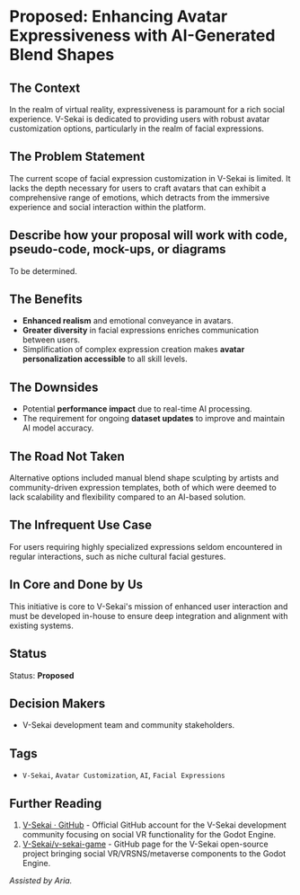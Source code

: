 # Proposed: Enhancing Avatar Expressiveness with AI-Generated Blend Shapes

## The Context

In the realm of virtual reality, expressiveness is paramount for a rich social experience. V-Sekai is dedicated to providing users with robust avatar customization options, particularly in the realm of facial expressions.

## The Problem Statement

The current scope of facial expression customization in V-Sekai is limited. It lacks the depth necessary for users to craft avatars that can exhibit a comprehensive range of emotions, which detracts from the immersive experience and social interaction within the platform.

## Describe how your proposal will work with code, pseudo-code, mock-ups, or diagrams

To be determined.

## The Benefits

- **Enhanced realism** and emotional conveyance in avatars.
- **Greater diversity** in facial expressions enriches communication between users.
- Simplification of complex expression creation makes **avatar personalization accessible** to all skill levels.

## The Downsides

- Potential **performance impact** due to real-time AI processing.
- The requirement for ongoing **dataset updates** to improve and maintain AI model accuracy.

## The Road Not Taken

Alternative options included manual blend shape sculpting by artists and community-driven expression templates, both of which were deemed to lack scalability and flexibility compared to an AI-based solution.

## The Infrequent Use Case

For users requiring highly specialized expressions seldom encountered in regular interactions, such as niche cultural facial gestures.

## In Core and Done by Us

This initiative is core to V-Sekai's mission of enhanced user interaction and must be developed in-house to ensure deep integration and alignment with existing systems.

## Status

Status: **Proposed**

<!-- Draft | Proposed | Rejected | Accepted | Deprecated | Superseded by -->

## Decision Makers

- V-Sekai development team and community stakeholders.

## Tags

- `V-Sekai`, `Avatar Customization`, `AI`, `Facial Expressions`

## Further Reading

1. [V-Sekai · GitHub](https://github.com/v-sekai) - Official GitHub account for the V-Sekai development community focusing on social VR functionality for the Godot Engine.
2. [V-Sekai/v-sekai-game](https://github.com/v-sekai/v-sekai-game) - GitHub page for the V-Sekai open-source project bringing social VR/VRSNS/metaverse components to the Godot Engine.

_Assisted by Aria._
